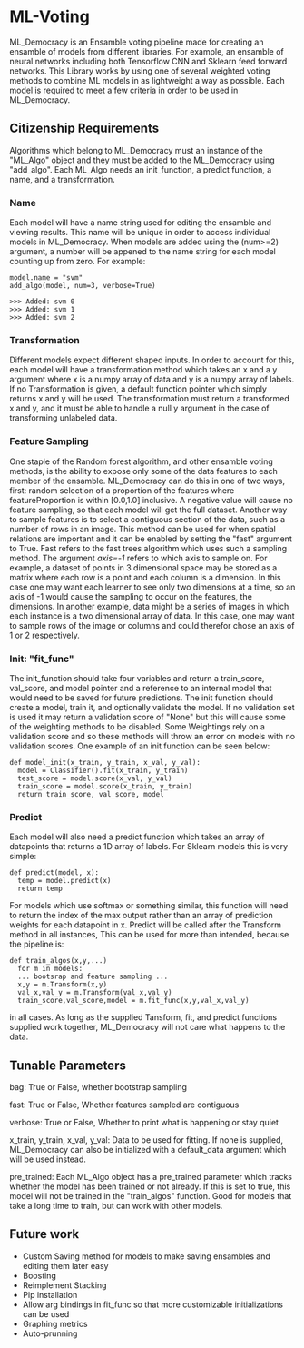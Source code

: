# ML-Voting
ML_Democracy is an Ensamble voting pipeline made for creating an ensamble of models from different libraries. 
For example, an ensamble of neural networks including both Tensorflow CNN and Sklearn feed forward networks.
This Library works by using one of several weighted voting methods to combine ML models in as lightweight a way as possible.
Each model is required to meet a few criteria in order to be used in ML_Democracy.

## Citizenship Requirements

Algorithms which belong to ML_Democracy must an instance of the "ML_Algo" object and they must be added 
to the ML_Democracy using "add_algo". Each ML_Algo needs an init_function, a predict function, a name, 
and a transformation. 

### Name

Each model will have a name string used for editing the ensamble and viewing results. This name
will be unique in order to access individual models in ML_Democracy. When models are added using
the (num>=2) argument, a number will be appened to the name string for each model counting up from 
zero. For example: 

```
model.name = "svm"
add_algo(model, num=3, verbose=True)

>>> Added: svm 0
>>> Added: svm 1
>>> Added: svm 2
```

### Transformation

Different models expect different shaped inputs. In order to account for this, each model will have a transformation 
method which takes an x and a y argument where x is a numpy array of data and y is a numpy array of labels. If no
Transformation is given, a default function pointer which simply returns x and y will be used. 
The transformation must return a transformed x and y, and it must be able to handle a null y argument in the case
of transforming unlabeled data. 

### Feature Sampling

One staple of the Random forest algorithm, and other ensamble voting methods, is the ability to expose only some of 
the data features to each member of the ensamble. ML_Democracy can do this in one of two ways, first: random 
selection of a proportion of the features where featureProportion is within \[0.0,1.0\] inclusive. A negative value 
will cause no feature sampling, so that each model will get the full dataset. Another way to sample features is to 
select a contiguous section of the data, such as a number of rows in an image. This method can be used for when 
spatial relations are important and it can be enabled by setting the "fast" argument to True. Fast refers to the 
fast trees algorithm which uses such a sampling method. The argument *axis=-1* refers to which axis to sample on. 
For example, a dataset of points in 3 dimensional space may be stored as a matrix where each row is a point and
each column is a dimension. In this case one may want each learner to see only two dimensions at a time, so an 
axis of -1 would cause the sampling to occur on the features, the dimensions. In another example, data might be 
a series of images in which each instance is a two dimensional array of data. In this case, one may want to sample 
rows of the image or columns and could therefor chose an axis of 1 or 2 respectively. 

### Init: "fit_func"

The init_function should take four variables and return a train_score, val_score, and model pointer
and a reference to an internal model that would need to be saved for future predictions. The init function
should create a model, train it, and optionally validate the model. If no validation set is used it may
return a validation score of "None" but this will cause some of the weighting methods to be disabled. Some
Weightings rely on a validation score and so these methods will throw an error on models with no validation
scores. One example of an init function can be seen below:

```
def model_init(x_train, y_train, x_val, y_val):
  model = Classifier().fit(x_train, y_train)
  test_score = model.score(x_val, y_val)
  train_score = model.score(x_train, y_train)
  return train_score, val_score, model 
```

### Predict

Each model will also need a predict function which takes an array of datapoints that returns a 1D array of
labels. For Sklearn models this is very simple:
```
def predict(model, x):
  temp = model.predict(x)
  return temp
```
For models which use softmax or something similar, this function will need to return the index of the max
output rather than an array of prediction weights for each datapoint in x. Predict will be called after the
Transform method in all instances, This can be used for more than intended, because the pipeline is: 

```
def train_algos(x,y,...)
  for m in models:
  ... bootsrap and feature sampling ...
  x,y = m.Transform(x,y)
  val_x,val_y = m.Transform(val_x,val_y)
  train_score,val_score,model = m.fit_func(x,y,val_x,val_y)
```

in all cases. As long as the supplied Tansform, fit, and predict functions supplied work together, ML_Democracy 
will not care what happens to the data. 

## Tunable Parameters

bag: True or False, whether bootstrap sampling 

fast: True or False, Whether features sampled are contiguous

verbose: True or False, Whether to print what is happening or stay quiet

x_train, y_train, x_val, y_val: Data to be used for fitting. If none is supplied, ML_Democracy can also be initialized
with a default_data argument which will be used instead. 

pre_trained: Each ML_Algo object has a pre_trained parameter which tracks whether the model has been trained or not already.
If this is set to true, this model will not be trained in the "train_algos" function. Good for models that take a long time
to train, but can work with other models. 

## Future work

- Custom Saving method for models to make saving ensambles and editing them later easy
- Boosting
- Reimplement Stacking
- Pip installation
- Allow arg bindings in fit_func so that more customizable initializations can be used
- Graphing metrics
- Auto-prunning

